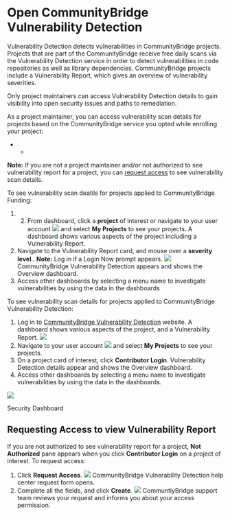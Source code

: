 # Open CommunityBridge Vulnerability Detection

Vulnerability Detection detects vulnerabilities in CommunityBridge projects. Projects that are part of the CommunityBridge receive free daily scans via the Vulnerability Detection service in order to detect vulnerabilities in code repositories as well as library dependencies. CommunityBridge projects include a Vulnerability Report, which gives an overview of vulnerability severities.

Only project maintainers can access Vulnerability Detection details to gain visibility into open security issues and paths to remediation.

As a project maintainer, you can access vulnerability scan details for projects based on the CommunityBridge service you opted while enrolling your project:

* * 
**Note:** If you are not a project maintainer and/or not authorized to see vulnerability report for a project, you can [request access](open-communitybridge-vulnerability-detection.md#requesting-access-to-view-vulnerability-report) to see vulnerability scan details.

To see vulnerability scan deatils for projects applied to CommunityBridge Funding:

1. 2. From dashboard, click a **project** of interest or navigate to your user account ![](https://firebasestorage.googleapis.com/v0/b/gitbook-28427.appspot.com/o/assets%2Flinux-foundation-documentation%2F-M2Y1B8nWSwvFgFqqkM-%2F-M2Y1EN85xhjkUcGgcTO%2F7419007.png?generation=1584356986036785&alt=media) and select **My Projects** to see your projects. A dashboard shows various aspects of the project including a Vulnerability Report.
3. Navigate to the Vulnerability Report card, and mouse over a **severity level**.. **Note:** Log in if a Login Now prompt appears. ![](https://firebasestorage.googleapis.com/v0/b/gitbook-28427.appspot.com/o/assets%2F-M2DCN9UgoRgMEkgnLyP%2F-M3QwzXL9NMlMPY20w8A%2F-M3RIHaV9uw55ArG490h%2Ffunding%20vulnerability%20report.png?alt=media&token=5019a13d-6882-47fc-80a6-0054fae80eda) CommunityBridge Vulnerability Detection appears and shows the Overview dashboard.
4. Access other dashboards by selecting a menu name to investigate vulnerabilities by using the data in the dashboards

To see vulnerability scan details for projects applied to CommunityBridge Vulnerability Detection:

1. Log in to [CommunityBridge Vulnerability Detection](https://security.communitybridge.org/#/) website. A dashboard shows various aspects of the project, and a Vulnerability Report. ![](https://firebasestorage.googleapis.com/v0/b/gitbook-28427.appspot.com/o/assets%2Flinux-foundation-documentation%2F-M2Y1B8nWSwvFgFqqkM-%2F-M2Y1EMs7UBrWhO1HkkS%2F7419012.png?generation=1584356986071285&alt=media)​
2. Navigate to your user account ![](https://firebasestorage.googleapis.com/v0/b/gitbook-28427.appspot.com/o/assets%2Flinux-foundation-documentation%2F-M2Y1B8nWSwvFgFqqkM-%2F-M2Y1EN85xhjkUcGgcTO%2F7419007.png?generation=1584356986036785&alt=media) and select **My Projects** to see your projects.
3. On a project card of interest, click **Contributor Login**. Vulnerability Detection details appear and shows the Overview dashboard.
4. Access other dashboards by selecting a menu name to investigate vulnerabilities by using the data in the dashboards.

![](https://gblobscdn.gitbook.com/assets%2F-M2DCN9UgoRgMEkgnLyP%2F-M3BiRmpC2vulTiJV-0I%2F-M3BkuQGNrAIqnmq8aCC%2Fsecurity%20dashboard.png?alt=media&token=f62ec232-f7a7-4c9f-959b-1d772f089ecc)

Security Dashboard

## Requesting Access to view Vulnerability Report <a id="requesting-access-to-view-vulnerability-report"></a>

If you are not authorized to see vulnerability report for a project, **Not Authorized** pane appears when you click **Contributor Login** on a project of interest. To request access:

1. Click **Request Access**. ![](https://firebasestorage.googleapis.com/v0/b/gitbook-28427.appspot.com/o/assets%2F-M2DCN9UgoRgMEkgnLyP%2F-M3Qled0jrxWPH0B0b6Q%2F-M3QptovNTXmAhRKVBJt%2Frequest%20access.png?alt=media&token=643695e1-8e95-4820-b246-74e5c4c70c09) CommunityBridge Vulnerability Detection help center request form opens.
2. Complete all the fields, and click **Create**. ![](https://firebasestorage.googleapis.com/v0/b/gitbook-28427.appspot.com/o/assets%2F-M2DCN9UgoRgMEkgnLyP%2F-M3QqAnW7zLpV5YMlmpo%2F-M3Qr2b27a0LnVOUKnvq%2Fhelp%20desk%20form.png?alt=media&token=c57445a2-8033-4ad3-beb4-b1a29d25c6d4) CommuntiyBridge support team reviews your request and informs you about your access permission.

​

​

